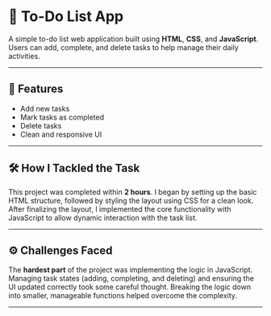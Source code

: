 # 📝 To-Do List App

A simple to-do list web application built using **HTML**, **CSS**, and **JavaScript**. Users can add, complete, and delete tasks to help manage their daily activities.

---

## 🚀 Features

- Add new tasks
- Mark tasks as completed
- Delete tasks
- Clean and responsive UI

---

## 🛠️ How I Tackled the Task

This project was completed within **2 hours**. I began by setting up the basic HTML structure, followed by styling the layout using CSS for a clean look. After finalizing the layout, I implemented the core functionality with JavaScript to allow dynamic interaction with the task list.

---

## ⚙️ Challenges Faced

The **hardest part** of the project was implementing the logic in JavaScript. Managing task states (adding, completing, and deleting) and ensuring the UI updated correctly took some careful thought. Breaking the logic down into smaller, manageable functions helped overcome the complexity.

---
